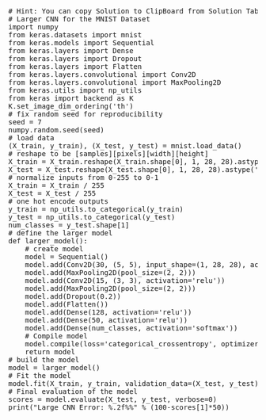<pre class="file" data-target="clipboard">
# Hint: You can copy Solution to ClipBoard from Solution Tab
# Larger CNN for the MNIST Dataset
import numpy
from keras.datasets import mnist
from keras.models import Sequential
from keras.layers import Dense
from keras.layers import Dropout
from keras.layers import Flatten
from keras.layers.convolutional import Conv2D
from keras.layers.convolutional import MaxPooling2D
from keras.utils import np_utils
from keras import backend as K
K.set_image_dim_ordering('th')
# fix random seed for reproducibility
seed = 7
numpy.random.seed(seed)
# load data
(X_train, y_train), (X_test, y_test) = mnist.load_data()
# reshape to be [samples][pixels][width][height]
X_train = X_train.reshape(X_train.shape[0], 1, 28, 28).astype('float32')
X_test = X_test.reshape(X_test.shape[0], 1, 28, 28).astype('float32')
# normalize inputs from 0-255 to 0-1
X_train = X_train / 255
X_test = X_test / 255
# one hot encode outputs
y_train = np_utils.to_categorical(y_train)
y_test = np_utils.to_categorical(y_test)
num_classes = y_test.shape[1]
# define the larger model
def larger_model():
	# create model
	model = Sequential()
	model.add(Conv2D(30, (5, 5), input_shape=(1, 28, 28), activation='relu'))
	model.add(MaxPooling2D(pool_size=(2, 2)))
	model.add(Conv2D(15, (3, 3), activation='relu'))
	model.add(MaxPooling2D(pool_size=(2, 2)))
	model.add(Dropout(0.2))
	model.add(Flatten())
	model.add(Dense(128, activation='relu'))
	model.add(Dense(50, activation='relu'))
	model.add(Dense(num_classes, activation='softmax'))
	# Compile model
	model.compile(loss='categorical_crossentropy', optimizer='adam', metrics=['accuracy'])
	return model
# build the model
model = larger_model()
# Fit the model
model.fit(X_train, y_train, validation_data=(X_test, y_test), epochs=5, batch_size=100)
# Final evaluation of the model
scores = model.evaluate(X_test, y_test, verbose=0)
print("Large CNN Error: %.2f%%" % (100-scores[1]*50))



</pre>